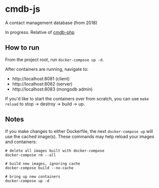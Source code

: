 # cmdb-js

A contact management database (from 2018)

In progress. Relative of [cmdb-php](https://github.com/pnevares/cmdb-php/)

## How to run

From the project root, run `docker-compose up -d`.

After containers are running, navigate to:
- http://localhost:8081 (client)
- http://localhost:8082 (server)
- http://localhost:8083 (mongodb admin)

If you'd like to start the containers over from scratch, you can use `make reload` to stop -> destroy -> build -> up.

## Notes

If you make changes to either Dockerfile, the next `docker-compose up` will use the cached image(s). These commands may help reload your images and containers:

```
# delete all images built with docker-compose
docker-compose rm --all

# build new images, ignoring cache
docker-compose build --no-cache

# bring up new containers
docker-compose up -d
```
